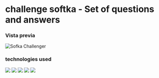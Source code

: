 # challenge softka - Set of questions and answers

### Vista previa
![Sofka Challenger](https://user-images.githubusercontent.com/89809580/168413983-f88a5a72-67bd-44a3-9d91-f688478e8cd8.jpg)

### technologies used
<img src="https://img.shields.io/badge/-React-000000?style=flat&logo=react&logoColor=00c8ff"> <img src = "https://img.shields.io/badge/-CSS3-1572B6?style=flat&logo=css3&logoColor=white">
<img src="https://img.shields.io/badge/-Firebase-FFA611?style=flat&logo=firebase&logoColor=FFFFFF">
<img src="https://img.shields.io/badge/-Bootstrap-563D7C?style=flat&logo=bootstrap&logoColor=white">
<img src="https://img.shields.io/badge/-JavaScript-eed718?style=flat&logo=javascript&logoColor=ffffff">




